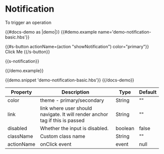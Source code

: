 # Notification

<p>To trigger an operation</p>

{{#docs-demo as |demo|}}
{{#demo.example name='demo-notification-basic.hbs'}}

{{#s-button actionName=(action "showNotification") color="primary"}}
Click Me
{{/s-button}}

{{s-notification}}

{{/demo.example}}

{{demo.snippet 'demo-notification-basic.hbs'}}
{{/docs-demo}}

| Property   | Description                                                                  | Type    | Default |
| ---------- | ---------------------------------------------------------------------------- | ------- | ------- |
| color      | theme - primary/secondary                                                    | String  | ""      |
| link       | link where user should navigate. It will render anchor tag if this is passed | String  | ""      |
| disabled   | Whether the input is disabled.                                               | boolean | false   |
| className  | Custom class name                                                            | String  | ""      |
| actionName | onClick event                                                                | event   | null    |
